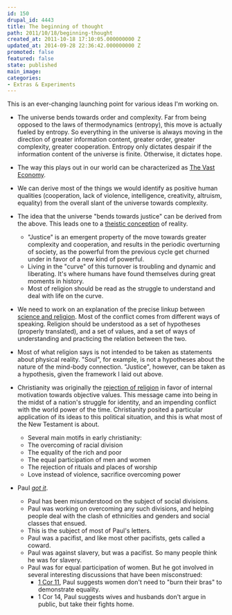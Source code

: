 ```yaml
---
id: 150
drupal_id: 4443
title: The beginning of thought
path: 2011/10/18/beginning-thought
created_at: 2011-10-18 17:10:05.000000000 Z
updated_at: 2014-09-28 22:36:42.000000000 Z
promoted: false
featured: false
state: published
main_image: 
categories:
- Extras & Experiments
---
```

This is an ever-changing launching point for various ideas I'm working on.

+ The universe bends towards order and complexity. Far from being opposed to the laws of thermodynamics (entropy), this move is actually fueled by entropy. So everything in the universe is always moving in the direction of greater information content, greater order, greater complexity, greater cooperation. Entropy only dictates despair if the information content of the universe is finite. Otherwise, it dictates hope.

+ The way this plays out in our world can be characterized as [The Vast Economy](http://micahredding.com/blog/2012/01/31/vast-economy).

+ We can derive most of the things we would identify as positive human qualities (cooperation, lack of violence, intelligence, creativity, altruism, equality) from the overall slant of the universe towards complexity.

+ The idea that the universe "bends towards justice" can be derived from the above. This leads one to a <a href="http://micahredding.com/blog/2011/10/05/believe-or-dont-believe">theistic conception</a> of reality. 

    + "Justice" is an emergent property of the move towards greater complexity and cooperation, and results in the periodic overturning of society, as the powerful from the previous cycle get churned under in favor of a new kind of powerful. 
    + Living in the "curve" of this turnover is troubling and dynamic and liberating. It's where humans have found themselves during great moments in history.
    + Most of religion should be read as the struggle to understand and deal with life on the curve.

+ We need to work on an explanation of the precise linkup between <a href="http://micahredding.com/blog/2011/10/10/thoughts-science-and-religion">science and religion</a>. Most of the conflict comes from different ways of speaking. Religion should be understood as a set of hypotheses (properly translated), and a set of values, and a set of ways of understanding and practicing the relation between the two.

+ Most of what religion says is not intended to be taken as statements about physical reality. "Soul", for example, is not a hypotheses about the nature of the mind-body connection. "Justice", however, can be taken as a hypothesis, given the framework I laid out above.

+ Christianity was originally the <a href="http://micahredding.com/blog/2011/10/02/christianity-against-religion">rejection of religion</a> in favor of internal motivation towards objective values. This message came into being in the midst of a nation's struggle for identity, and an impending conflict with the world power of the time. Christianity posited a particular application of its ideas to this political situation, and this is what most of the New Testament is about.

    + Several main motifs in early christianity:
    + The overcoming of racial division
    + The equality of the rich and poor
    + The equal participation of men and women
    + The rejection of rituals and places of worship
    + Love instead of violence, sacrifice overcoming power

+ Paul _[got it](http://micahredding.com/blog/2011/10/03/paul)_.

    + Paul has been misunderstood on the subject of social divisions. 
    + Paul was working on overcoming any such divisions, and helping people deal with the clash of ethnicities and genders and social classes that ensued.
    + This is the subject of most of Paul's letters.
    + Paul was a pacifist, and like most other pacifists, gets called a coward.
    + Paul was against slavery, but was a pacifist. So many people think he was for slavery.
    + Paul was for equal participation of women. But he got involved in several interesting discussions that have been misconstrued:
        + [1 Cor 11](http://micahredding.com/blog/2011/10/30/how-1-corinthians-11-actually-statement-about-female-equality), Paul suggests women don't need to "burn their bras" to demonstrate equality.
        + 1 Cor 14, Paul suggests wives and husbands don't argue in public, but take their fights home.
